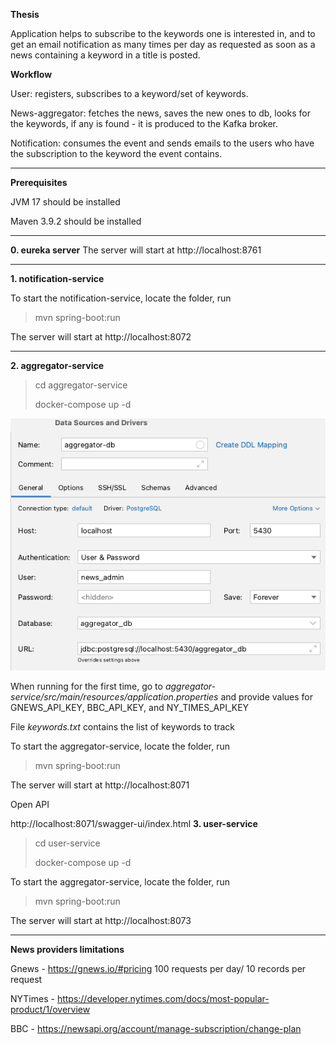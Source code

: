**Thesis**

Application helps to subscribe to the keywords one is interested in, and to get an email notification as many times per day as requested as soon as a news containing a keyword in a title is posted.


**Workflow**

User: registers, subscribes to a keyword/set of keywords.

News-aggregator: fetches the news, saves the new ones to db, looks for the keywords, if any is found - it is produced to the Kafka broker.

Notification: consumes the event and sends emails to the users who have the subscription to the keyword the event contains.

-------
**Prerequisites**

JVM 17 should be installed 

Maven 3.9.2 should be installed

-------
**0. eureka server**
The server will start at http://localhost:8761

-------
**1. notification-service**

To start the notification-service, locate the folder, run
>mvn spring-boot:run

The server will start at http://localhost:8072

--------
**2. aggregator-service**

>cd aggregator-service 
>
>docker-compose up -d


![img.png](img.png)

When running for the first time, go to _aggregator-service/src/main/resources/application.properties_
and provide values for GNEWS_API_KEY, BBC_API_KEY, and NY_TIMES_API_KEY

File _keywords.txt_ contains the list of keywords to track

To start the aggregator-service, locate the folder, run 
>mvn spring-boot:run

The server will start at http://localhost:8071

Open API 

http://localhost:8071/swagger-ui/index.html
**3. user-service**

>cd user-service 
> 
>docker-compose up -d

To start the aggregator-service, locate the folder, run
>mvn spring-boot:run 
 
The server will start at http://localhost:8073

----------

**News providers limitations**

Gnews - https://gnews.io/#pricing 100 requests per day/ 10 records per request

NYTimes - https://developer.nytimes.com/docs/most-popular-product/1/overview

BBC - https://newsapi.org/account/manage-subscription/change-plan


